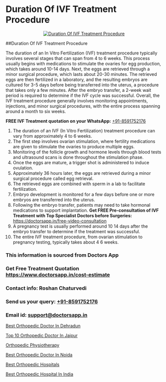 # Duration Of IVF Treatment Procedure

<p align="center">
  <a href="https://doctorsapp.in/treatment/ivf-treatment">
    <img src="https://doctorsapp.co.in/uploads/treatment_image/ICSI.jpg" alt="Duration Of IVF Treatment Procedure">
  </a>
</p>
##Duration Of IVF Treatment Procedure

The duration of an In Vitro Fertilization (IVF) treatment procedure typically involves several stages that can span from 4 to 6 weeks. This process usually begins with medications to stimulate the ovaries for egg production, which takes around 10-14 days. Next, the eggs are retrieved through a minor surgical procedure, which lasts about 20-30 minutes. The retrieved eggs are then fertilized in a laboratory, and the resulting embryos are cultured for 3-5 days before being transferred into the uterus, a procedure that takes only a few minutes. After the embryo transfer, a 2-week wait period is required to determine if the IVF cycle was successful. Overall, the IVF treatment procedure generally involves monitoring appointments, injections, and minor surgical procedures, with the entire process spanning around a month to six weeks.

**FREE IVF Treatment quotation on your WhatsApp:**  [+91-8591752176](https://api.whatsapp.com/send?phone=8591752176)

1) The duration of an IVF (In Vitro Fertilization) treatment procedure can vary from approximately 4 to 6 weeks.
2) The first step involves ovarian stimulation, where fertility medications are given to stimulate the ovaries to produce multiple eggs.
3) Monitoring of the follicle growth and hormone levels through blood tests and ultrasound scans is done throughout the stimulation phase.
4) Once the eggs are mature, a trigger shot is administered to induce ovulation.
5) Approximately 36 hours later, the eggs are retrieved during a minor surgical procedure called egg retrieval.
6) The retrieved eggs are combined with sperm in a lab to facilitate fertilization.
7) Embryo development is monitored for a few days before one or more embryos are transferred into the uterus.
8) Following the embryo transfer, patients may need to take hormonal medications to support implantation.
**Get FREE Pre-consultation of IVF Treatment with Top Specialist Doctors before Surgeries:** https://doctorsapp.in/free-video-consultation
9) A pregnancy test is usually performed around 10 14 days after the embryo transfer to determine if the treatment was successful.
10) The entire IVF treatment procedure, from ovarian stimulation to pregnancy testing, typically takes about 4 6 weeks.

### This information is sourced from Doctors App 
### Get Free Treatment Quotation https://www.doctorsapp.in/cost-estimate
### Contact info: Roshan Chaturvedi 
### Send us your query: [+91-8591752176](https://api.whatsapp.com/send?phone=8591752176) 
### Email id: support@doctorsapp.in

[Best Orthopedic Doctor In Dehradun](https://www.linkedin.com/pulse/best-orthopedic-doctor-dehradun-doctorsapp-khulna-i7hhe?trackingId=Piz%2B96U32rf0DYTgBcsP%2Bg%3D%3D&lipi=urn%3Ali%3Apage%3Ad_flagship3_company_admin%3BEfzsr1%2BmQ6eR1XkJR7MU1A%3D%3D)

[Top 10 Orthopedic Doctor In Jaipur](https://www.linkedin.com/pulse/top-10-orthopedic-doctor-jaipur-doctorsapp-dhaka-dgqoe?trackingId=VA7z6mL7NpAz5LK4SVy1CQ%3D%3D&lipi=urn%3Ali%3Apage%3Ad_flagship3_company_admin%3Bo%2BosOGJBSO63YocmsfjAZA%3D%3D)

[Orthopedic Physiotherapy](https://medium.com/@vimalrana22/orthopedic-physiotherapy-591046fcb03b)

[Best Orthopedic Doctor In Noida](https://medium.com/@vimalrana22/best-orthopedic-doctor-in-noida-5fe7448c5c3c)

[Best Orthopedic Hospitals](https://doctors-apps.github.io/doctorsapp/best-orthopedic-hospitals)

[Best Orthopedic Hospital In India](https://doctors-apps.github.io/doctorsapp/best-orthopedic-hospital-in-india)

